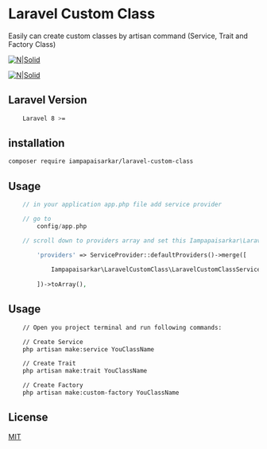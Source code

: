 # Laravel Custom Class
Easily can create custom classes by artisan command (Service, Trait and Factory Class)

[![N|Solid](https://www.iampapaisarkar.in/powered-by.svg)](https://www.iampapaisarkar.in)

[![N|Solid](https://www.iampapaisarkar.in/hire-me.svg)](https://www.upwork.com/freelancers/~01b68508e481c72291)

## Laravel Version
```bash
    Laravel 8 >=
```

## installation
```bash
composer require iampapaisarkar/laravel-custom-class
```

## Usage
```php
    // in your application app.php file add service provider

    // go to 
        config/app.php

    // scroll down to providers array and set this Iampapaisarkar\LaravelCustomClass\LaravelCustomClassServiceProvider::class,

        'providers' => ServiceProvider::defaultProviders()->merge([
        
            Iampapaisarkar\LaravelCustomClass\LaravelCustomClassServiceProvider::class,
        
        ])->toArray(),

```

## Usage

```bash
    // Open you project terminal and run following commands:

    // Create Service
    php artisan make:service YouClassName

    // Create Trait
    php artisan make:trait YouClassName

    // Create Factory
    php artisan make:custom-factory YouClassName

```

## License

[MIT](https://choosealicense.com/licenses/mit/)